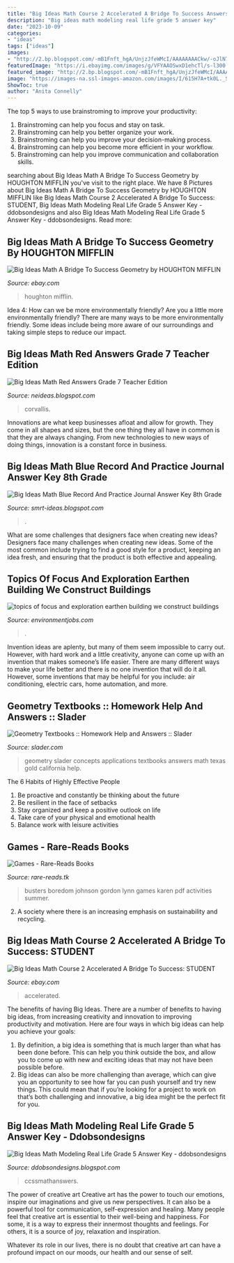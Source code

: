 ```yaml
---
title: "Big Ideas Math Course 2 Accelerated A Bridge To Success Answers ~ Big Ideas Math Course 2 Accelerated A Bridge To Success: Student"
description: "Big ideas math modeling real life grade 5 answer key"
date: "2023-10-09"
categories:
- "ideas"
tags: ["ideas"]
images:
- "http://2.bp.blogspot.com/-mB1Fnft_hgA/UnjzJfeWMcI/AAAAAAAACkw/-oJlN77hy3U/s1600/caterpillar.JPG"
featuredImage: "https://i.ebayimg.com/images/g/VFYAAOSwxD1ehcTl/s-l300.jpg"
featured_image: "http://2.bp.blogspot.com/-mB1Fnft_hgA/UnjzJfeWMcI/AAAAAAAACkw/-oJlN77hy3U/s1600/caterpillar.JPG"
image: "https://images-na.ssl-images-amazon.com/images/I/615H7A+tk0L._SX328_BO1,204,203,200_.jpg"
ShowToc: true
author: "Anita Connelly"
---
```



The top 5 ways to use brainstroming to improve your productivity:
1. Brainstroming can help you focus and stay on task.
2. Brainstroming can help you better organize your work.
3. Brainstroming can help you improve your decision-making process.
4. Brainstroming can help you become more efficient in your workflow.
5. Brainstroming can help you improve communication and collaboration skills.

	

		
searching about Big Ideas Math A Bridge To Success Geometry by HOUGHTON MIFFLIN you've visit to the right place. We have 8 Pictures about Big Ideas Math A Bridge To Success Geometry by HOUGHTON MIFFLIN like Big Ideas Math Course 2 Accelerated A Bridge To Success: STUDENT, Big Ideas Math Modeling Real Life Grade 5 Answer Key - ddobsondesigns and also Big Ideas Math Modeling Real Life Grade 5 Answer Key - ddobsondesigns. Read more:
		
    
## Big Ideas Math A Bridge To Success Geometry By HOUGHTON MIFFLIN

<img loading=lazy src="https://i.ebayimg.com/images/g/grIAAOSwK8Nf6VQX/s-l300.jpg" onerror="this.onerror=null;this.src='https://tse1.mm.bing.net/th?id=OIP.rnEaKAOvTL0nzUMkpsSAOwAAAA&amp;pid=15.1';" alt="Big Ideas Math A Bridge To Success Geometry by HOUGHTON MIFFLIN">

_Source: ebay.com_

>houghton mifflin. 

	

Idea 4: How can we be more environmentally friendly?
Are you a little more environmentally friendly? There are many ways to be more environmentally friendly. Some ideas include being more aware of our surroundings and taking simple steps to reduce our impact.

    
## Big Ideas Math Red Answers Grade 7 Teacher Edition

<img loading=lazy src="https://3.files.edl.io/0c87/19/03/25/160619-8e15da74-abb7-4680-87c8-12906fdb4fb6.jpeg" onerror="this.onerror=null;this.src='https://tse1.mm.bing.net/th?id=OIP.UllTDSRdZPtbWEgEFUUF2wAAAA&amp;pid=15.1';" alt="Big Ideas Math Red Answers Grade 7 Teacher Edition">

_Source: neideas.blogspot.com_

>corvallis. 

	

Innovations are what keep businesses afloat and allow for growth. They come in all shapes and sizes, but the one thing they all have in common is that they are always changing. From new technologies to new ways of doing things, innovation is a constant force in business.

    
## Big Ideas Math Blue Record And Practice Journal Answer Key 8th Grade

<img loading=lazy src="https://msbilligmath.weebly.com/uploads/8/5/6/0/85607748/rpj_p40.png" onerror="this.onerror=null;this.src='https://tse3.mm.bing.net/th?id=OIP.NG6RwZ0qYHZ7LraoIvWuaQHaJV&amp;pid=15.1';" alt="Big Ideas Math Blue Record And Practice Journal Answer Key 8th Grade">

_Source: smrt-ideas.blogspot.com_

>. 

	

What are some challenges that designers face when creating new ideas?
Designers face many challenges when creating new ideas. Some of the most common include trying to find a good style for a product, keeping an idea fresh, and ensuring that the product is both effective and appealing.

    
## Topics Of Focus And Exploration Earthen Building We Construct Buildings

<img loading=lazy src="http://2.bp.blogspot.com/-mB1Fnft_hgA/UnjzJfeWMcI/AAAAAAAACkw/-oJlN77hy3U/s1600/caterpillar.JPG" onerror="this.onerror=null;this.src='https://tse1.mm.bing.net/th?id=OIP.ENcrdlY6DnnjyqzFa-KihQAAAA&amp;pid=15.1';" alt="topics of focus and exploration earthen building we construct buildings">

_Source: environmentjobs.com_

>. 

	

Invention ideas are aplenty, but many of them seem impossible to carry out. However, with hard work and a little creativity, anyone can come up with an invention that makes someone’s life easier. There are many different ways to make your life better and there is no one invention that will do it all. However, some inventions that may be helpful for you include: air conditioning, electric cars, home automation, and more.

    
## Geometry Textbooks :: Homework Help And Answers :: Slader

<img loading=lazy src="https://d37b4ew8393wk3.cloudfront.net/cache/7f/0e/7f0ecc1cd943a211c3d6e9bbce01abf7.jpg" onerror="this.onerror=null;this.src='https://tse4.mm.bing.net/th?id=OIP.aV23AnpYZfyzEwjAY4urGgAAAA&amp;pid=15.1';" alt="Geometry Textbooks :: Homework Help and Answers :: Slader">

_Source: slader.com_

>geometry slader concepts applications textbooks answers math texas gold california help. 

	

The 6 Habits of Highly Effective People
1. Be proactive and constantly be thinking about the future 
2. Be resilient in the face of setbacks 
3. Stay organized and keep a positive outlook on life 
4. Take care of your physical and emotional health 
5. Balance work with leisure activities 

    
## Games - Rare-Reads Books

<img loading=lazy src="https://images-na.ssl-images-amazon.com/images/I/615H7A+tk0L._SX328_BO1,204,203,200_.jpg" onerror="this.onerror=null;this.src='https://tse4.mm.bing.net/th?id=OIP.F1fhc307HJZlgSbSAmWaQAAAAA&amp;pid=15.1';" alt="Games - Rare-Reads Books">

_Source: rare-reads.tk_

>busters boredom johnson gordon lynn games karen pdf activities summer. 

	

2. A society where there is an increasing emphasis on sustainability and recycling. 

    
## Big Ideas Math Course 2 Accelerated A Bridge To Success: STUDENT

<img loading=lazy src="https://i.ebayimg.com/images/g/VFYAAOSwxD1ehcTl/s-l300.jpg" onerror="this.onerror=null;this.src='https://tse2.mm.bing.net/th?id=OIP.qsaP17YJz23la-FIsmsgIgAAAA&amp;pid=15.1';" alt="Big Ideas Math Course 2 Accelerated A Bridge To Success: STUDENT">

_Source: ebay.com_

>accelerated. 

	

The benefits of having Big Ideas.
There are a number of benefits to having big ideas, from increasing creativity and innovation to improving productivity and motivation. Here are four ways in which big ideas can help you achieve your goals: 
1. By definition, a big idea is something that is much larger than what has been done before. This can help you think outside the box, and allow you to come up with new and exciting ideas that may not have been possible before. 
2. Big ideas can also be more challenging than average, which can give you an opportunity to see how far you can push yourself and try new things. This could mean that if you’re looking for a project to work on that’s both challenging and innovative, a big idea might be the perfect fit for you. 

    
## Big Ideas Math Modeling Real Life Grade 5 Answer Key - Ddobsondesigns

<img loading=lazy src="https://ccssmathanswers.com/wp-content/uploads/2021/01/Subtract-11.bmp" onerror="this.onerror=null;this.src='https://tse3.mm.bing.net/th?id=OIP.K8HW9V0L7gSxXEAmyCvi3QAAAA&amp;pid=15.1';" alt="Big Ideas Math Modeling Real Life Grade 5 Answer Key - ddobsondesigns">

_Source: ddobsondesigns.blogspot.com_

>ccssmathanswers. 

	

The power of creative art
Creative art has the power to touch our emotions, inspire our imaginations and give us new perspectives. It can also be a powerful tool for communication, self-expression and healing.
Many people feel that creative art is essential to their well-being and happiness. For some, it is a way to express their innermost thoughts and feelings. For others, it is a source of joy, relaxation and inspiration.

Whatever its role in our lives, there is no doubt that creative art can have a profound impact on our moods, our health and our sense of self.

